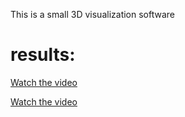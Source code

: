 This is a small 3D visualization software

# results:

[Watch the video](https://github.com/yide1235/3D_visualization-Software_lite/blob/master/assets/1.mp4)

[Watch the video](https://github.com/yide1235/3D_visualization-Software_lite/blob/master/assets/2.mp4)

